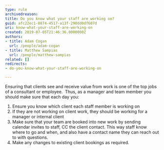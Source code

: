 ```yaml
---
type: rule
archivedreason: 
title: Do you know what your staff are working on?
guid: afc22ec1-8874-4517-a13f-290dd0df607d
uri: know-what-your-staff-are-working-on
created: 2019-07-05T21:46:36.0000000Z
authors:
- title: Adam Cogan
  url: /people/adam-cogan
- title: Matthew Sampias
  url: /people/matthew-sampias
related: []
redirects:
- do-you-know-what-your-staff-are-working-on

---
```


Ensuring that clients see and receive value from work is one of the top jobs of a consultant or employee.  Thus, as a manager and team member you should make sure that each day you:

<!--endintro-->




1. Ensure you know which client each staff member is working on
2. If they are not working on client work, they should be working for a manager or internal client
3. Make sure that your team are booked into new work by sending calendar invites to staff, CC the client contact. This way staff know where to go and when, and also have a contact name they can reach out to with questions.
4. Make any changes to existing client bookings as required.
